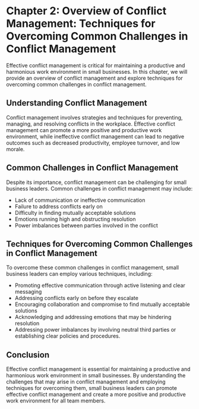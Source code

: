 Chapter 2: Overview of Conflict Management: Techniques for Overcoming Common Challenges in Conflict Management
==============================================================================================================

Effective conflict management is critical for maintaining a productive and harmonious work environment in small businesses. In this chapter, we will provide an overview of conflict management and explore techniques for overcoming common challenges in conflict management.

Understanding Conflict Management
---------------------------------

Conflict management involves strategies and techniques for preventing, managing, and resolving conflicts in the workplace. Effective conflict management can promote a more positive and productive work environment, while ineffective conflict management can lead to negative outcomes such as decreased productivity, employee turnover, and low morale.

Common Challenges in Conflict Management
----------------------------------------

Despite its importance, conflict management can be challenging for small business leaders. Common challenges in conflict management may include:

* Lack of communication or ineffective communication
* Failure to address conflicts early on
* Difficulty in finding mutually acceptable solutions
* Emotions running high and obstructing resolution
* Power imbalances between parties involved in the conflict

Techniques for Overcoming Common Challenges in Conflict Management
------------------------------------------------------------------

To overcome these common challenges in conflict management, small business leaders can employ various techniques, including:

* Promoting effective communication through active listening and clear messaging
* Addressing conflicts early on before they escalate
* Encouraging collaboration and compromise to find mutually acceptable solutions
* Acknowledging and addressing emotions that may be hindering resolution
* Addressing power imbalances by involving neutral third parties or establishing clear policies and procedures.

Conclusion
----------

Effective conflict management is essential for maintaining a productive and harmonious work environment in small businesses. By understanding the challenges that may arise in conflict management and employing techniques for overcoming them, small business leaders can promote effective conflict management and create a more positive and productive work environment for all team members.
